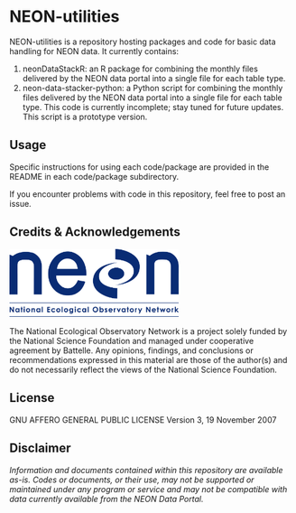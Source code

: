 NEON-utilities
================

<!-- ****** Description ****** -->


NEON-utilities is a repository hosting packages and code for basic data handling for NEON data. It currently contains:

1. neonDataStackR: an R package for combining the monthly files delivered by the NEON data portal into a single file for each table type.
2. neon-data-stacker-python: a Python script for combining the monthly files delivered by the NEON data portal into a single file for each table type. This code is currently incomplete; stay tuned for future updates. This script is a prototype version. 


<!-- ****** Usage ****** -->
Usage
-----

Specific instructions for using each code/package are provided in the README in each code/package subdirectory. 

If you encounter problems with code in this repository, feel free to post an issue.

<!-- ****** Acknowledgements ****** -->
Credits & Acknowledgements
--------------------------


<!-- HTML tags to produce image, resize, add hyperlink. -->
<a href="http://www.neonscience.org/"> <img src="logo.png" width="300px" /> </a>


<!-- Acknowledgements text -->
The National Ecological Observatory Network is a project solely funded by the National Science Foundation and managed under cooperative agreement by Battelle. Any opinions, findings, and conclusions or recommendations expressed in this material are those of the author(s) and do not necessarily reflect the views of the National Science Foundation.

<!-- ****** License ****** -->
License
-------
 GNU AFFERO GENERAL PUBLIC LICENSE Version 3, 19 November 2007

<!-- ****** Disclaimer ****** -->
Disclaimer
----------
*Information and documents contained within this repository are available as-is. Codes or documents, or their use, may not be supported or maintained under any program or service and may not be compatible with data currently available from the NEON Data Portal.*

